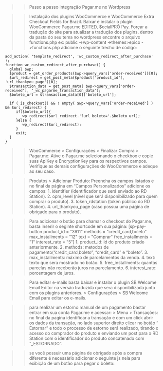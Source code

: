 >>Passo a passo integração Pagar.me no Wordpress

>>Instalação dos plugins WooCommerce e WooCommerce Extra Checkout Fields for Brazil.
>>Baixar e instalar o plugin WooCommerce Pagar.me EDITED, $ocialPRÓ Pay.
>>Forçar a tradução do site para atualizar a tradução dos plugins.
  dentro da pasta do seu tema no wordpress encontre o arquivo functions.php
	ex: public ->wp-content ->themes>epico ->functions.php
	adicione o seguinte trecho de código:

    add_action( 'template_redirect', 'wc_custom_redirect_after_purchase' );
    function wc_custom_redirect_after_purchase() {
      global $wp;
      $product = get_order_products($wp->query_vars['order-received'])[0];
      $url_redirect = get_post_meta($product['product_id'], 'url_thankyou_page')[0];
      $transaction_data = get_post_meta( $wp->query_vars['order-received'], '_wc_pagarme_transaction_data');
      $boleto_url = $transaction_data[0]['boleto_url'];

      if ( is_checkout() && ! empty( $wp->query_vars['order-received'] ) && $url_redirect) {
         if($boleto_url){
            wp_redirect($url_redirect.'?url_boleto='.$boleto_url);
         }else {
            wp_redirect($url_redirect);
         }
         exit;
      }
    }

>> WooCommerce > Configurações > Finalizar Compra > Pagar.me: Ative o Pagar.me selecionando o checkbox e copie suas ApiKey e EncryptionKey para os respectivos campos.
   Verifique as demais configurações do WooCommerce e adeque ao seu caso.

>> Produtos > Adicionar Produto: Preencha os campos listados e no final da página em “Campos Personalizados” adicione os campos:
    1. identifier (identificador que será enviado ao RD Station).
    2. opm_level (nível que será disponibilizado para quem comprar o produto).
    3. token_rdstation (token público do RD Station).
    4. url_thankyou_page (caso possua uma página de obrigado para o produto).

>>Para adicionar o botão para chamar o checkout do Pagar.me, basta inserir o seginte shortcode em sua página: [sp-pay-button product_id = "3611" methods = "credit_card,boleto" max_installments = "12" text = "Comprar" free_installments = "1" interest_rate = "5"]
    1. product_id: id do produto criado anteriormente.
    2. methods: metodos de pagamento(“credit_card,boleto”, “credit_card” e “boleto”.
    3. max_installments: máximo de parcelamentos da venda.
    4. text: texto que sera mostrado no botão.
    5. free_installments: quantas parcelas não receberão juros no parcelamento.
    6. interest_rate: porcentagem de juros.

>>Para editar e-mails basta baixar e instalar o plugin SB Welcome Email Editor na versão traduzida que sera disponibilizada junto com os plugins anteriores.
    > Configurações > SB Welcome Email para editar os e-mails.

>>para realizar um estorno manual de um pagamento bastar entrar em sua conta Pagar.me e acessar: > Menu > Transações: no final da pagina identificar a transação e com um click abrir os dados da transação, no lado superior direito clicar no botão “ Estornar” e todo o processo de estorno será realizado, tirando o acesso do comprador do produto e enviando um post para o RD Station com o identificador do produto concatenado com “_ESTORNADO”.

>>se você possuir uma página de obrigado após a compra diferente é necessário adicionar o seguinte js nela para exibição de um botão para pegar o boleto:
    <script>
    function getParameterByName(name, url) {
        if (!url) url = window.location.href;
        name = name.replace(/[\[\]]/g, "\\$&");
        var regex = new RegExp("[?&]" + name + "(=([^&#]*)|&|#|$)"),
            results = regex.exec(url);
        if (!results) return null;
        if (!results[2]) return '';
        return decodeURIComponent(results[2].replace(/\+/g, " "));
    }

    if(getParameterByName('url_boleto')){
      var btn = document.createElement("BUTTON");
      var t = document.createTextNode("CLICK ME");
      btn.appendChild(t);
      document.getElementById("le_body_row_2_col_1_el_1").appendChild(btn);
    }
    </script>

>>O sistema de estorno funciona adicionando o shortcode [sp-pay-refound] que exbirá uma tabela com os cursos do usuário e um botão de reembolso para cada curso se o curso tiver sido comprado dentro de um período de 30 dias.

>>qualquer dúvida enviar um e-mail com assunto “duvida integração pagar.me wordpress” para capanema.ggfc@gmail.com.

